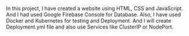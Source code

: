 In this project, I have created a website using HTML, CSS and JavaScript.
And I had used Google Firebase Console for Database.
Also, I have used Docker and Kubernetes for testing and Deployment.
And I will create Deployment.yml file and also use Services like ClusterIP or NodePort.
